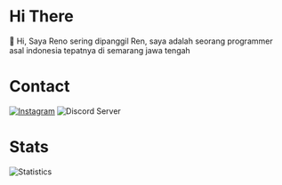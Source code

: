 # Hi There
👋 Hi, Saya Reno sering dipanggil Ren, saya adalah seorang programmer asal indonesia tepatnya di semarang jawa tengah

# Contact 
[![Instagram](https://img.shields.io/badge/Instagram-E4405F?style=for-the-badge&logo=instagram&logoColor=white)](https://instagram.com/hmm_menarik_) ![Discord Server](https://img.shields.io/badge/Discord-43853D?style=for-the-badge&logo=discord&logoColor=blue)


# Stats
![Statistics](https://github-readme-stats.vercel.app//api?username=renodwi&show_icons=true&count_private=true&hide_title=true&bg_color=30,e96443,904e95&title_color=fff&text_color=fff)
